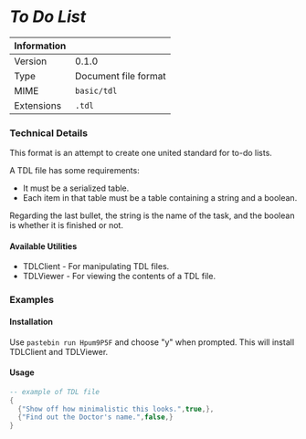 # _To Do List_
| Information	|																						                                            |
|-------------|---------------------------------------------------------------------------------------|
| Version     | 0.1.0                                                                                 |
| Type		  	| Document file format														                                      |
| MIME		  	| `basic/tdl`																			                                      |
| Extensions	| `.tdl`	                                                                              |

### Technical Details
This format is an attempt to create one united standard for to-do lists.

A TDL file has some requirements:
* It must be a serialized table.
* Each item in that table must be a table containing a string and a boolean.

Regarding the last bullet, the string is the name of the task, and the boolean is whether it is finished or not.
#### Available Utilities
* TDLClient - For manipulating TDL files.
* TDLViewer - For viewing the contents of a TDL file.

### Examples
#### Installation
Use `pastebin run Hpum9P5F` and choose "y" when prompted. This will install TDLClient and TDLViewer.

#### Usage
```Lua
-- example of TDL file
{
  {"Show off how minimalistic this looks.",true,},
  {"Find out the Doctor's name.",false,}
}
```
